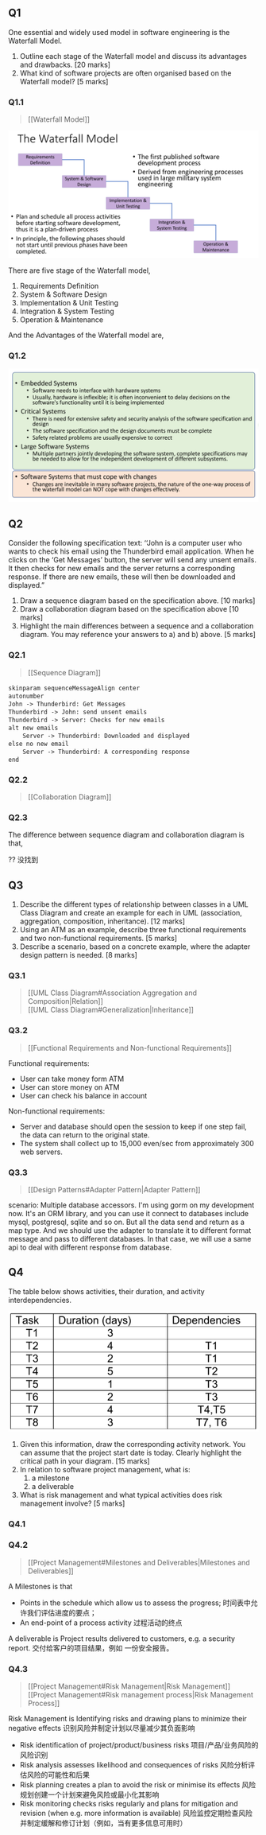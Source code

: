 ## Q1
One essential and widely used model in software engineering is the Waterfall Model.
1. Outline each stage of the Waterfall model and discuss its advantages and drawbacks. [20 marks]
2. What kind of software projects are often organised based on the Waterfall model? [5 marks]

### Q1.1

> [[Waterfall Model]]

![image-20220618054810922](https://raw.githubusercontent.com/Anxiu0101/PicgoImg/master/202206180548571.png)

There are five stage of the Waterfall model, 

1. Requirements Definition
2. System & Software Design
3. Implementation & Unit Testing
4. Integration & System Testing
5. Operation & Maintenance

And the Advantages of the Waterfall model are, 

### Q1.2
![image-20220618055147982](https://raw.githubusercontent.com/Anxiu0101/PicgoImg/master/202206180551049.png)

## Q2
Consider the following specification text: ‘‘John is a computer user who wants to check his email using the Thunderbird email application. When he clicks on the ‘Get Messages’ button, the server will send any unsent emails. It then checks for new emails and the server returns a corresponding response. If there are new emails, these will then be downloaded and displayed.”
1. Draw a sequence diagram based on the specification above. [10 marks]
2. Draw a collaboration diagram based on the specification above [10 marks]
3. Highlight the main differences between a sequence and a collaboration diagram. You may reference your answers to a) and b) above. [5 marks]

### Q2.1
>  [[Sequence Diagram]]
```puml
skinparam sequenceMessageAlign center
autonumber
John -> Thunderbird: Get Messages
Thunderbird -> John: send unsent emails
Thunderbird -> Server: Checks for new emails
alt new emails
	Server -> Thunderbird: Downloaded and displayed
else no new email
	Server -> Thunderbird: A corresponding response
end
```

### Q2.2
> [[Collaboration Diagram]]


### Q2.3

The difference between sequence diagram and collaboration diagram is that, 

?? 没找到

## Q3

1. Describe the different types of relationship between classes in a UML Class Diagram and create an example for each in UML (association, aggregation, composition, inheritance). [12 marks]
2. Using an ATM as an example, describe three functional requirements and two non-functional requirements. [5 marks]
3. Describe a scenario, based on a concrete example, where the adapter design pattern is needed. [8 marks]

### Q3.1

> [[UML Class Diagram#Association Aggregation and Composition|Relation]]  
> [[UML Class Diagram#Generalization|Inheritance]]  

### Q3.2

> [[Functional Requirements and Non-functional Requirements]]

Functional requirements: 
- User can take money form ATM
- User can store money on ATM
- User can check his balance in account

Non-functional requirements: 
- Server and database should open the session to keep if one step fail, the data can return to the original state.
- The system shall collect up to 15,000 even/sec from approximately 300 web servers.

### Q3.3

> [[Design Patterns#Adapter Pattern|Adapter Pattern]]

scenario: Multiple database accessors.
I'm using gorm on my development now. It's an ORM library, and you can use it connect to databases include mysql, postgresql, sqlite and so on.
But all the data send and return as a map type. And we should use the adapter to translate it to different format message and pass to different databases. In that case, we will use a same api to deal with different response from database.

## Q4

The table below shows activities, their duration, and activity interdependencies.

![image-20220619201351688](https://raw.githubusercontent.com/Anxiu0101/PicgoImg/master/202206192013813.png)

1. Given this information, draw the corresponding activity network. You can assume that the project start date is today. Clearly highlight the critical path in your diagram. [15 marks]
2. In relation to software project management, what is: 
	1. a milestone
	2. a deliverable
3. What is risk management and what typical activities does risk management involve? [5 marks]

### Q4.1

### Q4.2

> [[Project Management#Milestones and Deliverables|Milestones and Deliverables]]

A Milestones is that
- Points in the schedule which allow us to assess the progress; 时间表中允许我们评估进度的要点；
- An end-point of a process activity 过程活动的终点

A deliverable is Project results delivered to customers, e.g. a security report. 交付给客户的项目结果，例如 一份安全报告。

### Q4.3

> [[Project Management#Risk Management|Risk Management]]  
> [[Project Management#Risk management process|Risk Management Process]]

Risk Management is Identifying risks and drawing plans to minimize their negative effects 识别风险并制定计划以尽量减少其负面影响

- Risk identification of project/product/business risks 项目/产品/业务风险的风险识别
- Risk analysis assesses likelihood and consequences of risks 风险分析评估风险的可能性和后果
- Risk planning creates a plan to avoid the risk or minimise its effects 风险规划创建一个计划来避免风险或最小化其影响
- Risk monitoring checks risks regularly and plans for mitigation and revision (when e.g. more information is available) 风险监控定期检查风险并制定缓解和修订计划（例如，当有更多信息可用时）